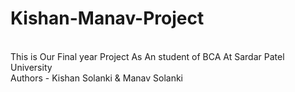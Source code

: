 # Kishan-Manav-Project
<br>
This is Our Final year Project As An student of BCA At Sardar Patel University <br>
Authors - Kishan Solanki & Manav Solanki
